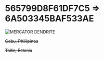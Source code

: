 #  565799D8F61DF7C5 => 6A503345BAF533AE

![MERCATOR DENDRITE](https://i.imgur.com/2ws1N7L.png)


~~Cebu, Phillipines~~

~~Tallin, Estonia~~
